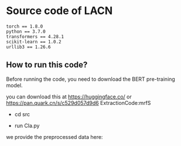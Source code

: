 # Source code of LACN

```
torch == 1.8.0
python == 3.7.0
transformers == 4.28.1
scikit-learn == 1.0.2
urllib3 == 1.26.6
```

## How to run this code?
Before running the code, you need to download the BERT pre-training model.

you can download this at https://huggingface.co/ or https://pan.quark.cn/s/c529d057d9d6  ExtractionCode:mrfS



* cd src

* run Cla.py

we provide the preprocessed data here:
